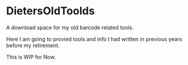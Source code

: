 # DietersOldToolds
A download space for my old barcode related tools.

Here I am going to provied tools and info I had written in previous years before my retirement.

This is WIP for Now.


